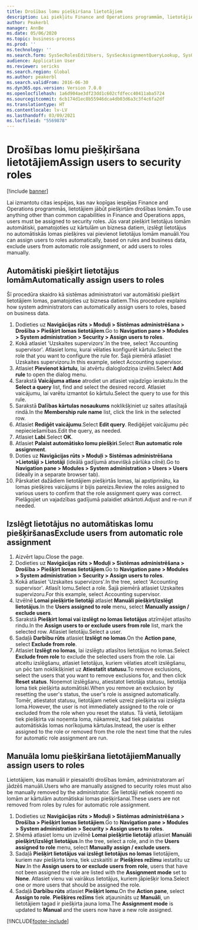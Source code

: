 ```yaml
---
title: Drošības lomu piešķiršana lietotājiem
description: Lai piekļūtu Finance and Operations programmām, lietotājiem jābūt piešķirtām drošības lomām.
author: Peakerbl
manager: AnnBe
ms.date: 05/06/2020
ms.topic: business-process
ms.prod: ''
ms.technology: ''
ms.search.form: SysSecRolesEditUsers, SysSecAssignmentQueryLookup, SysQueryForm, SysSecRoleExcludeUsers
audience: Application User
ms.reviewer: sericks
ms.search.region: Global
ms.author: peakerbl
ms.search.validFrom: 2016-06-30
ms.dyn365.ops.version: Version 7.0.0
ms.openlocfilehash: 1a6d904ae3df23dd1c602cfdfecc40411aba5724
ms.sourcegitcommit: 6cb174d1ec8b55946dca4db03d6a3c3f4c6fa2df
ms.translationtype: HT
ms.contentlocale: lv-LV
ms.lasthandoff: 03/09/2021
ms.locfileid: "5569878"
---
```

# <a name="assign-users-to-security-roles"></a><span data-ttu-id="79b5b-103">Drošības lomu piešķiršana lietotājiem</span><span class="sxs-lookup"><span data-stu-id="79b5b-103">Assign users to security roles</span></span>

[!include [banner](../../includes/banner.md)]

<span data-ttu-id="79b5b-104">Lai izmantotu citas iespējas, kas nav kopīgas iespējas Finance and Operations programmās, lietotājiem jābūt piešķirtām drošības lomām.</span><span class="sxs-lookup"><span data-stu-id="79b5b-104">To use anything other than common capabilities in Finance and Operations apps, users must be assigned to security roles.</span></span> <span data-ttu-id="79b5b-105">Jūs varat piešķirt lietotājus lomām automātiski, pamatojoties uz kārtulām un biznesa datiem, izslēgt lietotājus no automātiskās lomas piešķires vai pievienot lietotājus lomām manuāli.</span><span class="sxs-lookup"><span data-stu-id="79b5b-105">You can assign users to roles automatically, based on rules and business data, exclude users from automatic role assignment, or add users to roles manually.</span></span>

## <a name="automatically-assign-users-to-roles"></a><span data-ttu-id="79b5b-106">Automātiski piešķirt lietotājus lomām</span><span class="sxs-lookup"><span data-stu-id="79b5b-106">Automatically assign users to roles</span></span>
<span data-ttu-id="79b5b-107">Šī procedūra skaidro kā sistēmas administratori var automātiski piešķirt lietotājiem lomas, pamatojoties uz biznesa datiem.</span><span class="sxs-lookup"><span data-stu-id="79b5b-107">This procedure explains how system administrators can automatically assign users to roles, based on business data.</span></span> 
1. <span data-ttu-id="79b5b-108">Dodieties uz **Navigācijas rūts > Moduļi > Sistēmas administrēšana > Drošība > Piešķirt lomas lietotājiem**.</span><span class="sxs-lookup"><span data-stu-id="79b5b-108">Go to **Navigation pane > Modules > System administration > Security > Assign users to roles**.</span></span>
2. <span data-ttu-id="79b5b-109">Kokā atlasiet 'Uzskaites supervizors'.</span><span class="sxs-lookup"><span data-stu-id="79b5b-109">In the tree, select 'Accounting supervisor'.</span></span> <span data-ttu-id="79b5b-110">Atlasiet lomu, kurai vēlaties konfigurēt kārtulu.</span><span class="sxs-lookup"><span data-stu-id="79b5b-110">Select the role that you want to configure the rule for.</span></span> <span data-ttu-id="79b5b-111">Šajā piemērā atlasiet Uzskaites supervizoru.</span><span class="sxs-lookup"><span data-stu-id="79b5b-111">In this example, select Accounting supervisor.</span></span> 
3. <span data-ttu-id="79b5b-112">Atlasiet **Pievienot kārtulu**, lai atvērtu dialoglodziņa izvēlni.</span><span class="sxs-lookup"><span data-stu-id="79b5b-112">Select **Add rule** to open the dialog menu.</span></span>
4. <span data-ttu-id="79b5b-113">Sarakstā **Vaicājuma atlase** atrodiet un atlasiet vajadzīgo ierakstu.</span><span class="sxs-lookup"><span data-stu-id="79b5b-113">In the **Select a query** list, find and select the desired record.</span></span> <span data-ttu-id="79b5b-114">Atlasiet vaicājumu, lai varētu izmantot šo kārtulu.</span><span class="sxs-lookup"><span data-stu-id="79b5b-114">Select the query to use for this rule.</span></span>  
5. <span data-ttu-id="79b5b-115">Sarakstā **Dalības kārtulas nosaukums** noklikšķiniet uz saites atlasītajā rindā.</span><span class="sxs-lookup"><span data-stu-id="79b5b-115">In the **Membership rule name** list, click the link in the selected row.</span></span>
6. <span data-ttu-id="79b5b-116">Atlasiet **Rediģēt vaicājumu**.</span><span class="sxs-lookup"><span data-stu-id="79b5b-116">Select **Edit query**.</span></span> <span data-ttu-id="79b5b-117">Rediģējiet vaicājumu pēc nepieciešamības.</span><span class="sxs-lookup"><span data-stu-id="79b5b-117">Edit the query, as needed.</span></span>  
7. <span data-ttu-id="79b5b-118">Atlasiet **Labi**.</span><span class="sxs-lookup"><span data-stu-id="79b5b-118">Select **OK**.</span></span>
8. <span data-ttu-id="79b5b-119">Atlasiet **Palaist automātisko lomu piešķiri**.</span><span class="sxs-lookup"><span data-stu-id="79b5b-119">Select **Run automatic role assignment**.</span></span>
9. <span data-ttu-id="79b5b-120">Doties uz **Navigācijas rūts > Moduļi > Sistēmas administrēšana >Lietotāji > Lietotāji** (ideālā gadījumā atsevišķā pārlūka cilnē).</span><span class="sxs-lookup"><span data-stu-id="79b5b-120">Go to **Navigation pane > Modules > System administration > Users > Users** (ideally in a separate browser tab).</span></span>
10. <span data-ttu-id="79b5b-121">Pārskatiet dažādiem lietotājiem piešķirtās lomas, lai apstiprinātu, ka lomas piešķires vaicājums ir bijis pareizs.</span><span class="sxs-lookup"><span data-stu-id="79b5b-121">Review the roles assigned to various users to confirm that the role assignment query was correct.</span></span> <span data-ttu-id="79b5b-122">Pielāgojiet un vajadzības gadījumā palaidiet atkārtoti.</span><span class="sxs-lookup"><span data-stu-id="79b5b-122">Adjust and re-run if needed.</span></span>

## <a name="exclude-users-from-automatic-role-assignment"></a><span data-ttu-id="79b5b-123">Izslēgt lietotājus no automātiskas lomu piešķiršanas</span><span class="sxs-lookup"><span data-stu-id="79b5b-123">Exclude users from automatic role assignment</span></span>
1. <span data-ttu-id="79b5b-124">Aizvērt lapu.</span><span class="sxs-lookup"><span data-stu-id="79b5b-124">Close the page.</span></span>
2. <span data-ttu-id="79b5b-125">Dodieties uz **Navigācijas rūts > Moduļi > Sistēmas administrēšana > Drošība > Piešķirt lomas lietotājiem**.</span><span class="sxs-lookup"><span data-stu-id="79b5b-125">Go to **Navigation pane > Modules > System administration > Security > Assign users to roles**.</span></span>
3. <span data-ttu-id="79b5b-126">Kokā atlasiet 'Uzskaites supervizors'.</span><span class="sxs-lookup"><span data-stu-id="79b5b-126">In the tree, select 'Accounting supervisor'.</span></span> <span data-ttu-id="79b5b-127">Atlasīt lomu.</span><span class="sxs-lookup"><span data-stu-id="79b5b-127">Select a role.</span></span> <span data-ttu-id="79b5b-128">Šajā piemērā atlasiet Uzskaites supervizoru.</span><span class="sxs-lookup"><span data-stu-id="79b5b-128">For this example, select Accounting supervisor.</span></span>  
4. <span data-ttu-id="79b5b-129">Izvēlnē **Lomai piešķirtie lietotāji** atlasiet **Manuāli piešķirt/izslēgt lietotājus**.</span><span class="sxs-lookup"><span data-stu-id="79b5b-129">In the **Users assigned to role** menu, select **Manually assign / exclude users**.</span></span>
5. <span data-ttu-id="79b5b-130">Sarakstā **Piešķirt lomai vai izslēgt no lomas lietotājus** atzīmējiet atlasīto rindu.</span><span class="sxs-lookup"><span data-stu-id="79b5b-130">In the **Assign users to or exclude users from role** list, mark the selected row.</span></span> <span data-ttu-id="79b5b-131">Atlasiet lietotāju.</span><span class="sxs-lookup"><span data-stu-id="79b5b-131">Select a user.</span></span>  
6. <span data-ttu-id="79b5b-132">Sadaļā **Darbību rūts** atlasiet **Izslēgt no lomas**.</span><span class="sxs-lookup"><span data-stu-id="79b5b-132">On the **Action pane**, select **Exclude from role**.</span></span>
7. <span data-ttu-id="79b5b-133">Atlasiet **Izslēgt no lomas**, lai izslēgtu atlasītos lietotājus no lomas.</span><span class="sxs-lookup"><span data-stu-id="79b5b-133">Select **Exclude from role** to exclude the selected users from the role.</span></span> <span data-ttu-id="79b5b-134">Lai atceltu izslēgšanu, atlasiet lietotājus, kuriem vēlaties atcelt izslēgšanu, un pēc tam noklikšķiniet uz **Atiestatīt statusu**.</span><span class="sxs-lookup"><span data-stu-id="79b5b-134">To remove exclusions, select the users that you want to remove exclusions for, and then click **Reset status**.</span></span> <span data-ttu-id="79b5b-135">Noņemot izslēgšanu, atiestatot lietotāja statusu, lietotāja loma tiek piešķirta automātiski.</span><span class="sxs-lookup"><span data-stu-id="79b5b-135">When you remove an exclusion by resetting the user's status, the user's role is assigned automatically.</span></span> <span data-ttu-id="79b5b-136">Tomēr, atiestatot statusu, lietotājam netiek uzreiz piešķirta vai izslēgta loma.</span><span class="sxs-lookup"><span data-stu-id="79b5b-136">However, the user is not immediately assigned to the role or excluded from the role when you reset the status.</span></span> <span data-ttu-id="79b5b-137">Tā vietā, lietotājam tiek piešķirta vai noņemta loma, nākamreiz, kad tiek palaistas automātiskās lomas norīkojuma kārtulas.</span><span class="sxs-lookup"><span data-stu-id="79b5b-137">Instead, the user is either assigned to the role or removed from the role the next time that the rules for automatic role assignment are run.</span></span>  

## <a name="manually-assign-users-to-roles"></a><span data-ttu-id="79b5b-138">Manuāla lomu piešķiršana lietotājiem</span><span class="sxs-lookup"><span data-stu-id="79b5b-138">Manually assign users to roles</span></span>
<span data-ttu-id="79b5b-139">Lietotājiem, kas manuāli ir piesaistīti drošības lomām, administratoram arī jādzēš manuāli.</span><span class="sxs-lookup"><span data-stu-id="79b5b-139">Users who are manually assigned to security roles must also be manually removed by the administrator.</span></span> <span data-ttu-id="79b5b-140">Šie lietotāji netiek noņemti no lomām ar kārtulām automātiskai lomas piešķiršanai.</span><span class="sxs-lookup"><span data-stu-id="79b5b-140">These users are not removed from roles by rules for automatic role assignment.</span></span>

1. <span data-ttu-id="79b5b-141">Dodieties uz **Navigācijas rūts > Moduļi > Sistēmas administrēšana > Drošība > Piešķirt lomas lietotājiem**.</span><span class="sxs-lookup"><span data-stu-id="79b5b-141">Go to **Navigation pane > Modules > System administration > Security > Assign users to roles**.</span></span>
2. <span data-ttu-id="79b5b-142">Shēmā atlasiet lomu un izvēlnē **Lomai piešķirtie lietotāji** atlasiet **Manuāli piešķirt/izslēgt lietotājus**.</span><span class="sxs-lookup"><span data-stu-id="79b5b-142">In the tree, select a role, and in the **Users assigned to role** menu, select **Manually assign / exclude users**.</span></span>
4. <span data-ttu-id="79b5b-143">Sadaļā **Piešķirt lietotājus vai izslēgt lietotājus no lomas** lietotājiem, kuriem nav piešķirta loma, tiek uzskaitīti ar **Piešķires režīmu** iestatītu uz **Nav**.</span><span class="sxs-lookup"><span data-stu-id="79b5b-143">In the **Assign users to or exclude users from role**, users that have not been assigned the role are listed with the **Assignment mode** set to **None**.</span></span> <span data-ttu-id="79b5b-144">Atlasiet vienu vai vairākus lietotājus, kuriem jāpiešķir loma.</span><span class="sxs-lookup"><span data-stu-id="79b5b-144">Select one or more users that should be assigned the role.</span></span>
5. <span data-ttu-id="79b5b-145">Sadaļā **Darbību rūts** atlasiet **Piešķirt lomu**.</span><span class="sxs-lookup"><span data-stu-id="79b5b-145">On the **Action pane**, select **Assign to role**.</span></span> <span data-ttu-id="79b5b-146">**Piešķires režīms** tiek atjaunināts uz **Manuāli**, un lietotājiem tagad ir piešķirta jauna loma.</span><span class="sxs-lookup"><span data-stu-id="79b5b-146">The **Assignment mode** is updated to **Manual** and the users now have a new role assigned.</span></span>


[!INCLUDE[footer-include](../../../../includes/footer-banner.md)]